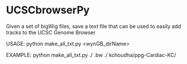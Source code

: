 # UCSCbrowserPy
Given a set of bigWig files, save a text file that can be used to easily add tracks to the UCSC Genome Browser

USAGE: python make_all_txt.py <bigWigDir> <bigWigFileExtensio> <outDir> <wynGB_dirName>

EXAMPLE: python make_all_txt.py ./ .bw ./ kchoudha/ppg-Cardiac-KC/

